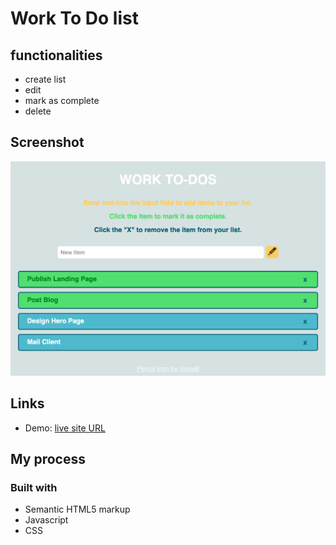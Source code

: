 # Work To Do list

## functionalities

- create list
- edit
- mark as complete
- delete

## Screenshot

![screenshot](./screenshot.png)

## Links

- Demo: [live site URL](https://ushisha.github.io/work-todos/)

## My process

### Built with

- Semantic HTML5 markup
- Javascript
- CSS
